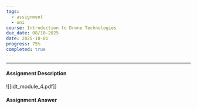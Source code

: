 ```yaml
---
tags:
  - assignment
  - uni
course: Introduction to Drone Technologies
due_date: 08/10-2025
date: 2025-10-01
progress: 75%
completed: true
---
```

--- 
#### Assignment Description
![[idt_module_4.pdf]]

#### Assignment Answer